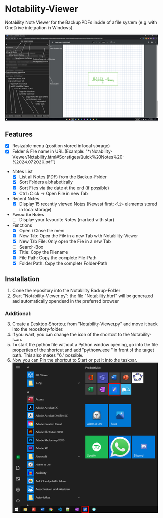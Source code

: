 # Notability-Viewer
Notability Note Viewer for the Backup PDFs inside of a file system (e.g. with OneDrive integration in Windows).

![Overview of the Notability-Viewer](https://github.com/richardkrikler/Notability-Viewer/blob/master/images/Notability-Viewer.png?raw=true)


## Features
 - [x] Resizable menu (position stored in local storage)
 - [x] Folder & File name in URL (Example: "*/Notability-Viewer/Notability.html#Sonstiges/Quick%20Notes%20-%2024.07.2020.pdf")
 - Notes List
   - [x] List all Notes (PDF) from the Backup-Folder
   - [x] Sort Folders alphabetically
   - [x] Sort Files via the date at the end (if possible)
   - [x] Ctrl+Click -> Open File in new Tab
 - Recent Notes
   - [x] Display 15 recently viewed Notes (Newest first; `<li>` elements stored in local storage)
 - Favourite Notes
   - [ ] Display your favourite Notes (marked with star)
 - Functions
   - [x] Open / Close the menu
   - [x] New Tab: Open the File in a new Tab with Notability-Viewer
   - [x] New Tab File: Only open the File in a new Tab
   - [ ] Search-Box
   - [x] Title: Copy the Filename
   - [x] File Path: Copy the complete File-Path
   - [x] Folder Path: Copy the complete Folder-Path

## Installation
1. Clone the repository into the Notability Backup-Folder
2. Start "Notability-Viewer.py": the file "Notability.html" will be generated and automatically opendend in the preferred browser

### Additional:
3. Create a Desktop-Shortcut from "Notability-Viewer.py" and move it back into the repository-folder.
4. If you want, you can change the icon of the shortcut to the Notability-Icon.
5. To start the python file without a Python window opening, go into the file properties of the shortcut and add "pythonw.exe " in front of the target path. This also makes "6." possible.
6. Now you can Pin the shortcut to Start or put it into the taskbar.
![Start Menu - Taskbar](https://github.com/richardkrikler/Notability-Viewer/blob/master/images/Start-Taskbar.png?raw=true)